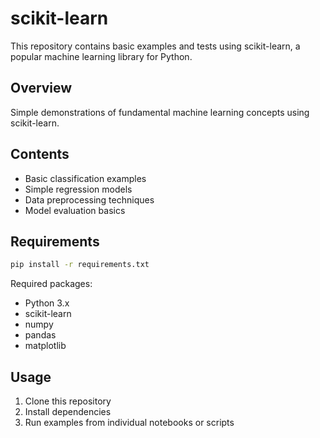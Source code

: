 # scikit-learn
This repository contains basic examples and tests using scikit-learn, a popular machine learning library for Python.

## Overview
Simple demonstrations of fundamental machine learning concepts using scikit-learn.

## Contents
- Basic classification examples
- Simple regression models
- Data preprocessing techniques
- Model evaluation basics

## Requirements
```bash
pip install -r requirements.txt
```

Required packages:
- Python 3.x
- scikit-learn
- numpy
- pandas
- matplotlib

## Usage
1. Clone this repository
2. Install dependencies
3. Run examples from individual notebooks or scripts



